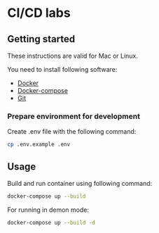 # CI/CD labs



## Getting started
These instructions are valid for Mac or Linux.

You need to install following software:
* [Docker](https://docs.docker.com/install/)
* [Docker-compose](https://docs.docker.com/compose/install/)
* [Git](https://git-scm.com/book/en/v2/Getting-Started-Installing-Git)

### Prepare environment for development
Create .env file with the following command:
```bash
cp .env.example .env
```

## Usage
Build and run container using following command:
```bash
docker-compose up --build
```
For running in demon mode:
```bash
docker-compose up --build -d
```
